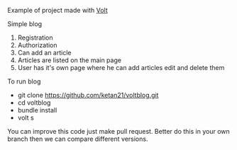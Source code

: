 Example of project made with 
[Volt](https://github.com/voltrb/volt/)

Simple blog

1. Registration
2. Authorization
3. Can add an article
4. Articles are listed on the main page
5. User has it's own page where he can add articles edit and delete them

To run blog

  - git clone https://github.com/ketan21/voltblog.git
  - cd voltblog
  - bundle install
  - volt s

You can improve this code just make pull request.
Better do this in your own branch then we can compare different versions.
